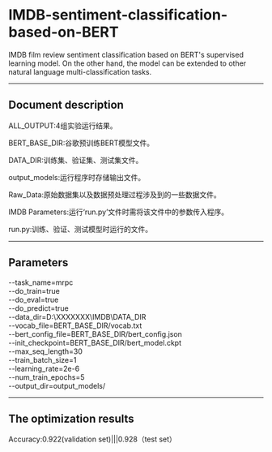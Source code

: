 # IMDB-sentiment-classification-based-on-BERT
IMDB film review sentiment classification based on BERT's supervised learning model. On the other hand, the model can be extended to other natural language multi-classification tasks.

---------------------------------------
Document description
---------------------------------------
ALL_OUTPUT:4组实验运行结果。

BERT_BASE_DIR:谷歌预训练BERT模型文件。

DATA_DIR:训练集、验证集、测试集文件。

output_models:运行程序时存储输出文件。

Raw_Data:原始数据集以及数据预处理过程涉及到的一些数据文件。

IMDB Parameters:运行‘run.py’文件时需将该文件中的参数传入程序。

run.py:训练、验证、测试模型时运行的文件。

-------------------------------------------
Parameters
-------------------------------------------
  --task_name=mrpc \
  --do_train=true \
  --do_eval=true \
  --do_predict=true \
  --data_dir=D:\XXXXXXX\IMDB\DATA_DIR \
  --vocab_file=BERT_BASE_DIR/vocab.txt \
  --bert_config_file=BERT_BASE_DIR/bert_config.json \
  --init_checkpoint=BERT_BASE_DIR/bert_model.ckpt \
  --max_seq_length=30 \
  --train_batch_size=1 \
  --learning_rate=2e-6 \
  --num_train_epochs=5 \
  --output_dir=output_models/
  
------------------------------------------
The optimization results
------------------------------------------
Accuracy:0.922(validation set)|||0.928（test set）
